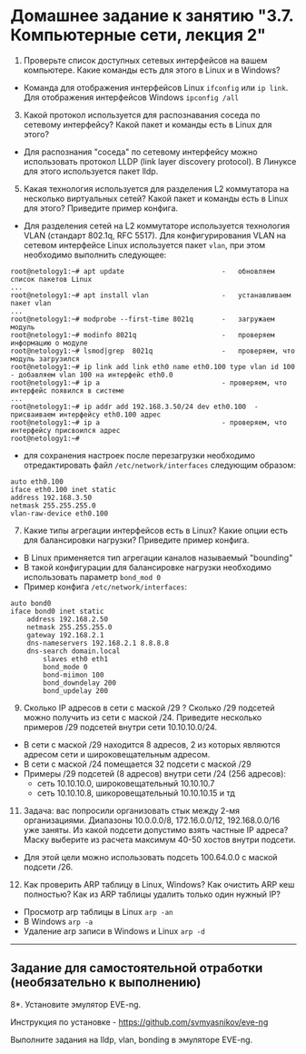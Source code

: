 # Домашнее задание к занятию "3.7. Компьютерные сети, лекция 2"

1. Проверьте список доступных сетевых интерфейсов на вашем компьютере. Какие команды есть для этого в Linux и в Windows?
* Команда для отображения интерфейсов Linux `ifconfig` или `ip link`. Для отображения интерфейсов Windows `ipconfig /all`

3. Какой протокол используется для распознавания соседа по сетевому интерфейсу? Какой пакет и команды есть в Linux для этого?
* Для распознания "соседа" по сетевому интерфейсу можно использовать протокол LLDP (link layer discovery protocol). В Линуксе для этого используется пакет lldp.

5. Какая технология используется для разделения L2 коммутатора на несколько виртуальных сетей? Какой пакет и команды есть в Linux для этого? Приведите пример конфига.
* Для разделения сетей на L2 коммутаторе используется технология VLAN (стандарт 802.1q, RFC 5517). Для конфигурирования VLAN на сетевом интерфейсе Linux используется пакет `vlan`, при этом необходимо выполнить следующее: </br>
```commandline
root@netology1:~# apt update                        -   обновляем список пакетов Linux
...
root@netology1:~# apt install vlan                  -   устанавливаем пакет vlan
...
root@netology1:~# modprobe --first-time 8021q       -   загружаем модуль 
root@netology1:~# modinfo 8021q                     -   проверяем информацию о модуле
root@netology1:~# lsmod|grep  8021q                 -   проверяем, что модуль загрузился
root@netology1:~# ip link add link eth0 name eth0.100 type vlan id 100  - добавляем vlan 100 на интерфейс eth0.0
root@netology1:~# ip a                              - проверяем, что интерфейс появился в системе
...
root@netology1:~# ip addr add 192.168.3.50/24 dev eth0.100  - присваиваем интерфейсу eth0.100 адрес
root@netology1:~# ip a                              - проверяем, что интерфейсу присвоился адрес
root@netology1:~# 
```
* для сохранения настроек после перезагрузки необходимо отредактировать файл `/etc/network/interfaces` следующим образом: </br>
```commandline
auto eth0.100
iface eth0.100 inet static
address 192.168.3.50
netmask 255.255.255.0
vlan-raw-device eth0.100
```

7. Какие типы агрегации интерфейсов есть в Linux? Какие опции есть для балансировки нагрузки? Приведите пример конфига.
* В Linux применяется тип агрегации каналов называемый "bounding"
* В такой конфигурации для балансировке нагрузки необходимо использовать параметр `bond_mod 0`
* Пример конфига `/etc/network/interfaces`:</br>
```commandline
auto bond0
iface bond0 inet static
	address 192.168.2.50
	netmask 255.255.255.0	
	gateway 192.168.2.1
	dns-nameservers 192.168.2.1 8.8.8.8
	dns-search domain.local
		slaves eth0 eth1
		bond_mode 0
		bond-miimon 100
		bond_downdelay 200
		bond_updelay 200

```
9. Сколько IP адресов в сети с маской /29 ? Сколько /29 подсетей можно получить из сети с маской /24. Приведите несколько примеров /29 подсетей внутри сети 10.10.10.0/24.
* В сети с маской /29 находится 8 адресов, 2 из которых являются адресом сети и широковещательным адресом.
* В сети с маской /24 помещается 32 подсети с маской /29 
* Примеры /29 подсетей (8 адресов) внутри сети /24 (256 адресов):
  * сеть 10.10.10.0, широковещательный 10.10.10.7
  * сeть 10.10.10.8, шикоровещательный 10.10.10.15 и тд

11. Задача: вас попросили организовать стык между 2-мя организациями. Диапазоны 10.0.0.0/8, 172.16.0.0/12, 192.168.0.0/16 уже заняты. Из какой подсети допустимо взять частные IP адреса? Маску выберите из расчета максимум 40-50 хостов внутри подсети.
* Для этой цели можно использовать подсеть 100.64.0.0 с маской подсети /26.
12. Как проверить ARP таблицу в Linux, Windows? Как очистить ARP кеш полностью? Как из ARP таблицы удалить только один нужный IP?
* Просмотр arp таблицы в Linux `arp -an`
* В Windows `arp -a`
* Удаление arp записи в Windows и Linux `arp -d`

 ---
## Задание для самостоятельной отработки (необязательно к выполнению)

 8*. Установите эмулятор EVE-ng.
 
 Инструкция по установке - https://github.com/svmyasnikov/eve-ng

 Выполните задания на lldp, vlan, bonding в эмуляторе EVE-ng.